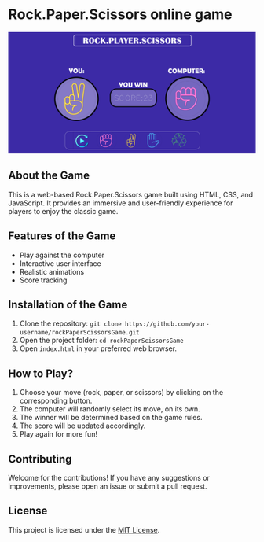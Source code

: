 # Rock.Paper.Scissors online game 

![Main Page](/Designs/mainPage.png)

## About the Game 

This is a web-based Rock.Paper.Scissors game built using HTML, CSS, and JavaScript. It provides an immersive and user-friendly experience for players to enjoy the classic game.

## Features of the Game 

- Play against the computer
- Interactive user interface
- Realistic animations
- Score tracking

## Installation of the Game 

1. Clone the repository: `git clone https://github.com/your-username/rockPaperScissorsGame.git`
2. Open the project folder: `cd rockPaperScissorsGame`
3. Open `index.html` in your preferred web browser.

## How to Play?

1. Choose your move (rock, paper, or scissors) by clicking on the corresponding button.
2. The computer will randomly select its move, on its own.
3. The winner will be determined based on the game rules.
4. The score will be updated accordingly.
5. Play again for more fun!

## Contributing

Welcome for the contributions! If you have any suggestions or improvements, please open an issue or submit a pull request.

## License

This project is licensed under the [MIT License](LICENSE).
